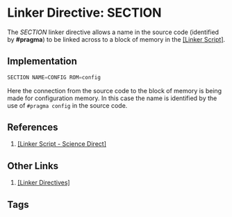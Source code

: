 # Linker Directive: SECTION 

The *SECTION* linker directive allows a name in the source code (identified by **#pragma**) to be linked across to a block of memory in the [\[Linker Script\]](../202202102126).  

## Implementation
```c
SECTION	NAME=CONFIG	ROM=config
```

Here the connection from the source code to the block of memory is being made for configuration memory. In this case the name is identified by the use of `#pragma config` in the source code.  

## References
1. [\[Linker Script - Science Direct\]](https://www.sciencedirect.com/topics/engineering/linker-script)  

## Other Links
1. [\[Linker Directives\]](../202202120014)  
## Tags
